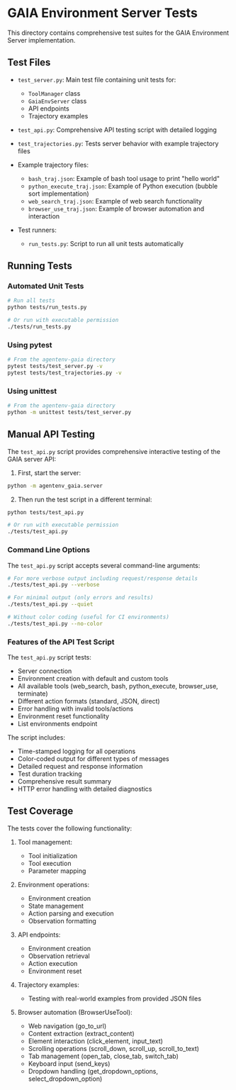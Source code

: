 # GAIA Environment Server Tests

This directory contains comprehensive test suites for the GAIA Environment Server implementation.

## Test Files

- `test_server.py`: Main test file containing unit tests for:
  - `ToolManager` class
  - `GaiaEnvServer` class
  - API endpoints
  - Trajectory examples

- `test_api.py`: Comprehensive API testing script with detailed logging

- `test_trajectories.py`: Tests server behavior with example trajectory files

- Example trajectory files:
  - `bash_traj.json`: Example of bash tool usage to print "hello world"
  - `python_execute_traj.json`: Example of Python execution (bubble sort implementation)
  - `web_search_traj.json`: Example of web search functionality
  - `browser_use_traj.json`: Example of browser automation and interaction

- Test runners:
  - `run_tests.py`: Script to run all unit tests automatically

## Running Tests

### Automated Unit Tests

```bash
# Run all tests
python tests/run_tests.py

# Or run with executable permission
./tests/run_tests.py
```

### Using pytest

```bash
# From the agentenv-gaia directory
pytest tests/test_server.py -v
pytest tests/test_trajectories.py -v
```

### Using unittest

```bash
# From the agentenv-gaia directory
python -m unittest tests/test_server.py
```

## Manual API Testing

The `test_api.py` script provides comprehensive interactive testing of the GAIA server API:

1. First, start the server:
```bash
python -m agentenv_gaia.server
```

2. Then run the test script in a different terminal:
```bash
python tests/test_api.py

# Or run with executable permission
./tests/test_api.py
```

### Command Line Options

The `test_api.py` script accepts several command-line arguments:

```bash
# For more verbose output including request/response details
./tests/test_api.py --verbose

# For minimal output (only errors and results)
./tests/test_api.py --quiet

# Without color coding (useful for CI environments)
./tests/test_api.py --no-color
```

### Features of the API Test Script

The `test_api.py` script tests:

- Server connection
- Environment creation with default and custom tools
- All available tools (web_search, bash, python_execute, browser_use, terminate)
- Different action formats (standard, JSON, direct)
- Error handling with invalid tools/actions
- Environment reset functionality
- List environments endpoint

The script includes:

- Time-stamped logging for all operations
- Color-coded output for different types of messages
- Detailed request and response information
- Test duration tracking
- Comprehensive result summary
- HTTP error handling with detailed diagnostics

## Test Coverage

The tests cover the following functionality:

1. Tool management:
   - Tool initialization
   - Tool execution
   - Parameter mapping

2. Environment operations:
   - Environment creation
   - State management
   - Action parsing and execution
   - Observation formatting

3. API endpoints:
   - Environment creation
   - Observation retrieval
   - Action execution
   - Environment reset

4. Trajectory examples:
   - Testing with real-world examples from provided JSON files

5. Browser automation (BrowserUseTool):
   - Web navigation (go_to_url)
   - Content extraction (extract_content)
   - Element interaction (click_element, input_text)
   - Scrolling operations (scroll_down, scroll_up, scroll_to_text)
   - Tab management (open_tab, close_tab, switch_tab)
   - Keyboard input (send_keys)
   - Dropdown handling (get_dropdown_options, select_dropdown_option) 